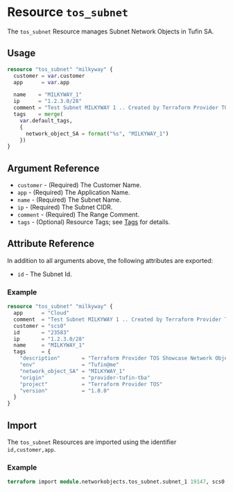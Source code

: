 # Resource `tos_subnet`

The `tos_subnet` Resource manages Subnet Network Objects in Tufin SA.

## Usage

```terraform
resource "tos_subnet" "milkyway" {
  customer = var.customer
  app      = var.app

  name    = "MILKYWAY_1"
  ip      = "1.2.3.0/28"
  comment = "Test Subnet MILKYWAY 1 .. Created by Terraform Provider TOS"
  tags    = merge(
    var.default_tags,
    {
      network_object_SA = format("%s", "MILKYWAY_1")
    })
}
```

## Argument Reference

* `customer` - (Required) The Customer Name.
* `app` - (Required) The Application Name.
* `name` - (Required) The Subnet Name.
* `ip` - (Required) The Subnet CIDR.
* `comment` - (Required) The Range Comment.
* `tags` - (Optional) Resource Tags; see [Tags](tag.md) for details.

## Attribute Reference

In addition to all arguments above, the following attributes are exported:

* `id` - The Subnet Id.

### Example

```terraform
resource "tos_subnet" "milkyway" {
  app      = "Cloud"
  comment  = "Test Subnet MILKYWAY 1 .. Created by Terraform Provider TOS"
  customer = "scs0"
  id       = "23583"
  ip       = "1.2.3.0/28"
  name     = "MILKYWAY_1"
  tags     = {
    "description"       = "Terraform Provider TOS Showcase Network Objects"
    "env"               = "Tufin@me"
    "network_object_SA" = "MILKYWAY_1"
    "origin"            = "provider-tufin-tba"
    "project"           = "Terraform Provider TOS"
    "version"           = "1.0.0"
  }
}
```

## Import

The `tos_subnet` Resources are imported using the identifier `id,customer,app`.

### Example

```terraform
terraform import module.networkobjects.tos_subnet.subnet_1 19147, scs0, Cloud
```
